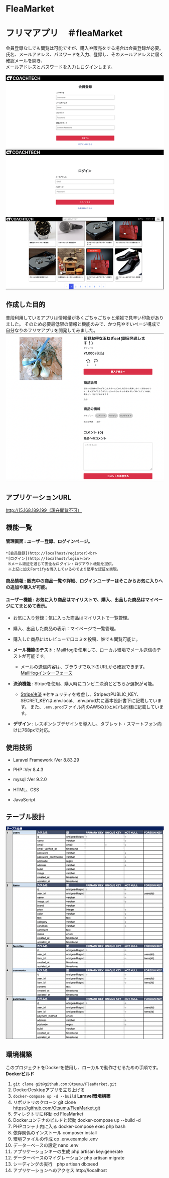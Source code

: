 # FleaMarket
# フリマアプリ　＃fleaMarket

会員登録なしでも閲覧は可能ですが、購入や販売をする場合は会員登録が必要。<br>
氏名、メールアドレス、パスワードを入力、登録し、そのメールアドレスに届く確認メールを開き、<br>
メールアドレスとパスワードを入力しログインします。<br><br>
![会員登録画面](README/images/register.png)<br>
![ログイン画面](README/images/login.png)<br>
![ホーム画面](README/images/home.png)

## 作成した目的
普段利用しているアプリは情報量が多くごちゃごちゃと煩雑で見辛い印象がありました。
そのため必要最低限の情報と機能のみで、かつ見やすいページ構成で自分なりのフリマアプリを開発してみました。<br>
![詳細画面](README/images/detail.png)


## アプリケーションURL
http://15.168.189.199（現在閲覧不可）

## 機能一覧
#### 管理画面 : ユーザー登録、ログインページ。
    *[会員登録](http://localhost/register)<br>
    *[ログイン](http://localhost/login)<br>
     ※メール認証を通じて安全なログイン・ログアウト機能を提供。
     ※上記に加えFortifyを導入しているのでより堅牢な認証を実現。


#### 商品情報 : 販売中の商品一覧や詳細、ログインユーザーはそこからお気に入りへの追加や購入が可能。

#### ユーザー機能 : お気に入り商品はマイリストで、購入、出品した商品はマイページにてまとめて表示。
   - お気に入り登録：気に入った商品はマイリストで一覧管理。
   - 購入、出品した商品の表示：マイページで一覧管理。
   - 購入した商品にはレビューで口コミを投稿、誰でも閲覧可能に。

- **メール機能のテスト** : MailHogを使用して、ローカル環境でメール送信のテストが可能です。
   - メールの送信内容は、ブラウザで以下のURLから確認できます。
     [MailHogインターフェース](http://localhost:8025)

- **決済機能** : Stripeを使用、購入時にコンビニ決済とどちらか選択が可能。
   - [Stripe決済](http://localhost/views/create.blade.php)
   ※セキュリティを考慮し、StripeのPUBLIC_KEY、SECRET_KEYは.env.local、.env.prod共に基本設計書下に記載しています。
    また、`.env.prod`ファイル内のAWSの`ID`と`KEY`も同様に記載しています。

- **デザイン** : レスポンシブデザインを導入し、タブレット・スマートフォン向けに768pxで対応。

## 使用技術
  - Laravel Framework :Ver 8.83.29

  - PHP :Ver 8.4.3

  - mysql :Ver 9.2.0

  - HTML、CSS

  - JavaScript

## テーブル設計
![テーブル](README/images/table.png)

## 環境構築　
このプロジェクトをDockerを使用し、ローカルで動作させるための手順です。<br>
**Dockerビルド**
1. `git clone git@github.com:Otsumu/FleaMarket.git`
2. DockerDesktopアプリを立ち上げる
3. `docker-compose up -d --build`
**Laravel環境構築**
1. リポジトリのクローン git clone https://github.com/Otsumu/FleaMarket.git<br>
2. ディレクトリに移動 cd FleaMarket<br>
3. Dockerコンテナのビルドと起動 docker-compose up --build -d<br>
4. PHPコンテナ内に入る docker-compose exec php bash<br>
5. 依存関係のインストール composer install<br>
6. 環境ファイルの作成 cp .env.example .env<br>
7. データーベースの設定 nano .env<br>
8. アプリケーションキーの生成 php artisan key:generate<br>
9. データーベースのマイグレーション php artisan migrate<br>
10. シーディングの実行　php artisan db:seed<br>
11. アプリケーションへのアクセス http://localhost
